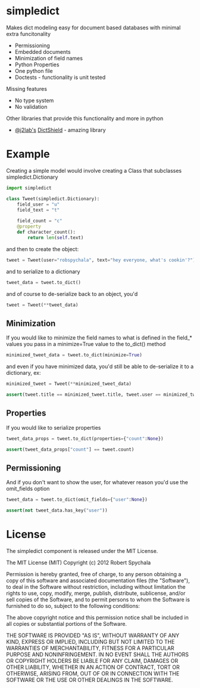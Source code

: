 # simpledict

Makes dict modeling easy for document based databases with minimal extra funcitonality

* Permissioning
* Embedded documents
* Minimization of field names
* Python Properties
* One python file
* Doctests - functionality is unit tested

Missing features

* No type system
* No validation

Other libraries that provide this functionality and more in python

* [@j2lab's](http://twitter.com/j2labs) [DictShield](../../j2labs/DictShield) - amazing library

# Example

Creating a simple model would involve creating a Class that subclasses simpledict.Dictionary

```python
import simpledict

class Tweet(simpledict.Dictionary):
    field_user = "u"
    field_text = "t"
    
    field_count = "c"
    @property
    def character_count():
        return len(self.text)
```

and then to create the object:

```python
tweet = Tweet(user="robspychala", text="hey everyone, what's cookin'?")
```

and to serialize to a dictionary

```python
tweet_data = tweet.to_dict()
```

and of course to de-serialize back to an object, you'd

```python
tweet = Tweet(**tweet_data)
```

## Minimization

If you would like to minimize the field names to what is defined in the field_* values you pass in a minimize=True value to the to_dict() method

```python
minimized_tweet_data = tweet.to_dict(minimize=True)
```
    
and even if you have minimized data, you'd still be able to de-serialize it to a dictionary, ex:

```python
minimized_tweet = Tweet(**minimized_tweet_data)

assert(tweet.title == minimized_tweet.title, tweet.user == minimized_tweet.user)
```

## Properties

If you would like to serialize properties

```python
tweet_data_props = tweet.to_dict(properties={"count":None})

assert(tweet_data_props["count"] == tweet.count)
```
    
## Permissioning

And if you don't want to show the user, for whatever reason you'd use the omit_fields option

```python
tweet_data = tweet.to_dict(omit_fields={"user":None})

assert(not tweet_data.has_key("user"))
```
    
# License

The simpledict component is released under the MIT License.

The MIT License (MIT) Copyright (c) 2012 Robert Spychala

Permission is hereby granted, free of charge, to any person obtaining a copy of this software and associated documentation files (the "Software"), to deal in the Software without restriction, including without limitation the rights to use, copy, modify, merge, publish, distribute, sublicense, and/or sell copies of the Software, and to permit persons to whom the Software is furnished to do so, subject to the following conditions:

The above copyright notice and this permission notice shall be included in all copies or substantial portions of the Software.

THE SOFTWARE IS PROVIDED "AS IS", WITHOUT WARRANTY OF ANY KIND, EXPRESS OR IMPLIED, INCLUDING BUT NOT LIMITED TO THE WARRANTIES OF MERCHANTABILITY, FITNESS FOR A PARTICULAR PURPOSE AND NONINFRINGEMENT. IN NO EVENT SHALL THE AUTHORS OR COPYRIGHT HOLDERS BE LIABLE FOR ANY CLAIM, DAMAGES OR OTHER LIABILITY, WHETHER IN AN ACTION OF CONTRACT, TORT OR OTHERWISE, ARISING FROM, OUT OF OR IN CONNECTION WITH THE SOFTWARE OR THE USE OR OTHER DEALINGS IN THE SOFTWARE.